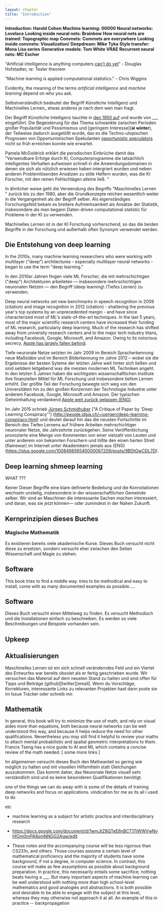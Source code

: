 ```yaml
---
layout: chapter
title: "Introduction"
---
```


**Introduction: Harold Cohen**
**Machine learning: 00000**
**Neural networks: Lovelace**
**Looking inside neural nets: Brainbow**
**How neural nets are trained: Topographic map**
**Convnets: Convnets are everywhere**
**Looking inside convnets: Visualization/**
**Deepdream: Mike Tyka**
**Style transfer: Mona Lisa series**
**Generative models: Tom White VRAE**
**Recurrent neural nets: MC Escher**




\"Artificial intelligence is anything computers [can\'t do yet](https://en.wikipedia.org/wiki/AI_effect)\" - Douglas Hofstadter, re: Tesler theorem 

\"Machine learning is applied computational statistics.\" - Chris Wiggins

Evidently, the meaning of the terms _artificial intelligence_ and _machine learning_ depend on who you ask.

Selbstverständlich bedeutet der Begriff _Künstliche Intelligenz_ und Machinelles Lernen_ etwas anderes je nach dem wen man fragt.

Der Begriff Künstliche Intelligenz tauchte in [den 1950 auf](https://en.wikipedia.org/wiki/History_of_artificial_intelligence) und wurde von ___ eingeführt. Die Begeisterung für das Thema schwankte zwischen Perioden großer Popularität und Pessimismus und [geringem Interesse](__ai winter__), der Teilweise dadurch ausgelößt wurde, das es die Techno-utopischen Prognosen von Opportunistischen Spekulanten [opportunistic speculators](https://en.wikipedia.org/wiki/The_Singularity_Is_Near) nicht so früh erreichen konnte wie erwartet.

Pamela McGoldrick erklärt die perodischen Einbrüche damit das \"Verwendbare Erfolge durch KI, Computerprogramme die tatsächlich intelligentes Verhalten aufweisen schnell in die Anwendungsdomainen in denen sie sich als nützlich erwiesen haben intergriert wurden und neben anderen Problemlösenden Ansätzen zu stille Helfern wurden, was die KI Forscher, mit den reinen
Fehlschlägen alleine ließ.
\"


In ähnlicher weise geht die Verwendung des Begriffs \"Maschinelles Lernen \" zurück bis zu den 1980, aber die Grundkonzepte reichen wesentlich weiter in die Vergangenheit als der Begriff selber. Als eigenständiges Forschungsfeld bekam es breitere Aufmerksamkeit als Ansätze der Statistik, insbesondere als man begann Daten-driven computational statistic für Probleme in der KI zu verwenden.

Machinelles Lernen ist in der KI Forschung vorherschend, so das die beiden Begriffe in der Forschung und außerhalb often Synonym verwendet werden.

## Die Entstehung von deep learning

In the 2010s, many machine learning researchers who were working with multilayer (\"deep\") architectures - especially multilayer neural networks - began to use the term \"deep learning.\" 

In den 2010er Jahren fingen viele ML Forscher, die mit mehrschichtigen (\"deep\") Architekturen arbeiteten — insbesondere mehrschichtigen neuronalen Netzen — den Begriff \deep learning\ (Tiefes Lernen) zu verwenden.

Deep neural networks set new benchmarks in speech recognition in 2009 (citation) and image recognition in 2012 (citation) - shattering the previous year\'s top systems by an unprecedented margin - and have since characterized most of ML\'s state-of-the-art techniques. In the last 5 years, most of the major scientific research centers have increased their funding of ML research, particularly deep learning. Much of the research has shifted away from university research centers and to the major tech industry titans, including Facebook, Google, Microsoft, and Amazon. Owing to its notorious secrecy, [Apple has largely fallen behind](http://www.bloomberg.com/news/articles/2015-10-29/apple-s-secrecy-hurts-its-ai-software-development).

Tiefe neuronale Netze setzten im Jahr 2009 im Bereich Spracherkennung neue Maßstäbe und im Bereich Bilderkennung im Jahre
2012 – wobei sie die Ergebnisse der besten Syteme der letzten Jahre weit hinter sich ließen und sind seitdem leitgebend was die meisten modernen ML Techniken angeht. In den letzten 5 Jahren haben die wichtigsten wissenschaftlichen Institute ihre finanziellen Mittel für ML Forschung und insbesondere tiefem Lernen erhöht. Der größte Teil der Forschung bewegte sich weg von den Universitäten hin zu den großen Konzernen der Technologie Industrie unter anderem Facebook, Google, Microsoft und Amazon.
Der typischen Geheimhaltung verdankend [Apple weit zurück gelassen (ENG)](http://www.bloomberg.com/news/articles/2015-10-29/apple-s-secrecy-hurts-its-ai-software-development).


Im Jahr 2015 schrieb [Jürgen Schmidhuber](http://people.idsia.ch/~juergen/) [\"A
Critique of Paper by \'Deep Learning Conspiracy\'\"] (http://people.idsia.ch/~juergen/deep-learning-conspiracy.html) und deutet darauf hin das die neusten Fortschritte im Bereich des Tiefen Lernens auf frühere Arbeiten mehrschichtiger neuronaler Netze, die Jahrzehnte zurückgehen. Seine Veröffentlichung provozierte eine Menge von Kommenten von einer vielzahl von Leuten und unter anderem von bekannten Forschern und lößte den einen harten Streit (flamewar) im Internet unter Akademikern jemals aus (ENG)(https://plus.google.com/100849856540000067209/posts/9BDtGwCDL7D).

## Deep learning shmeep learning
WHAT ??? 

Keiner Dieser Begriffe eine klare definierte Bedeitung und die Konnotationen wechseln unstetig, insbesondere in der wissenschaftlichen Gemeinde selber. Wir sind an Maschinen die interessante Sachen _machen_ interessiert, und daran, was sie _jetzt_ können— oder zumindest in der Nahen Zukunft.

## Kernprinzipien dieses Buches

### Magische Mathematik


Es existieren bereits viele akademische Kurse. Dieses Buch versucht nicht diese zu ersetzen, sondern versucht eher zwischen den Seiten Wissenschaft und Magie zu stehen.


## Software 

This book tries to find a middle way.  tries to be methodical and easy to install, come with as many documented examples as possible.....

## Software

Dieses Buch versucht einen Mittelweg zu finden. Es versucht Methodisch und die Installationen einfach zu beschreiben. Es werden so viele Beschreibungen und Beispiele vorhanden sein. 

## Upkeep

## Aktualisierungen

Maschinelles Lernen ist ein sich schnell veränderndes Feld und ein Viertel des Entwurfes war bereits obsolet als er fertig geschrieben wurde. Wir versuchen das Material auf dem neusten Stand zu halten und sind offen für Tipps und Beiträge [github][twitter][email]. Wenn du Vorschläge, Korrekturen, interessante Links zu relevanten Projekten hast dann poste sie im Issue Tracker oder schreib mir.

## Mathematik

In general, this book will try to minimize the use of math, and rely on visual aides more than equations, both because neural networks can be well understood this way, and because it helps reduce the need for other qualifications. Nevertheless you may still find it helpful to review your maths to attach mental probabilistic and spatial geometric interpretations to them.
Francis Tseng has a nice guide to AI and ML which contains a concise review of the math needed. [ some more links ]

Im allgemeinen versucht dieses Buch den Matheanteil so gering wie möglich zu halten und mit visuellen Hilfsmitteln statt Gleichungen auszukommen. Das kommt daher, das Neuronale Netze visuell sehr verständlich sind und es keine besonderen Qualifikationen benötigt.

one of the things we can do away with is some of the details of training deep networks and focus on applications. vindication for me as its all i used to do


etc
 - machine learning as a subject for artistic practice and interdisciplinary research
 - https://docs.google.com/document/d/1wmJtZ8QTeE6nBCT17iWWVwNvhfOm0mPA8smNNGG2Agw/edit

 - These notes and the accompanying course will be less rigorous than CS231n, and others. Those courses assume a certain level of mathematical proficiency and the majority of students have some background, if not a degree, in computer science.
In contrast, this course will make as few assumptions as possible about background preparation. In practice, this necessarily entails some sacrifice; nothing beats having a ___. But many important aspects of machine learning can be well understood with nothing more than high school-level mathematics and good analogies and abstractions. It is both possible and desirable to be able to engage with the subject at this level, whereas they may otherwise not approach it at all. An example of this in practice -- backpropagation

